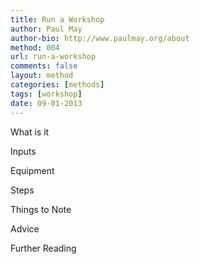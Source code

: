 ```yaml
---
title: Run a Workshop
author: Paul May
author-bio: http://www.paulmay.org/about
method: 004
url: run-a-workshop
comments: false
layout: method
categories: [methods]
tags: [workshop]
date: 09-01-2013
---
```

What is it

Inputs

Equipment

Steps

Things to Note

Advice

Further Reading